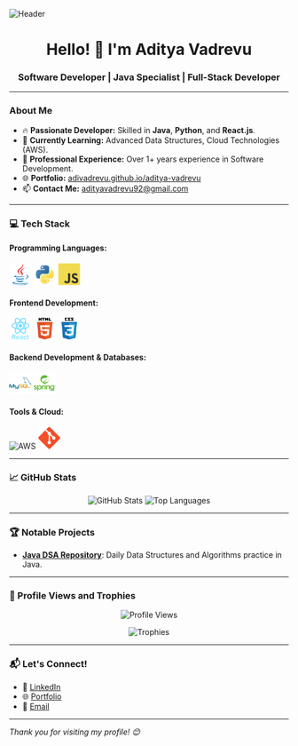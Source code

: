 ![Header](https://visme.co/blog/wp-content/uploads/powerpoint-animation-how-to-add-animation-to-powerpoint.gif)

<h1 align="center">Hello! 👋 I'm Aditya Vadrevu</h1>
<h3 align="center">Software Developer | Java Specialist | Full-Stack Developer</h3>

---

### About Me

- 🔥 **Passionate Developer:** Skilled in **Java**, **Python**, and **React.js**.
- 🌱 **Currently Learning:** Advanced Data Structures, Cloud Technologies (AWS).
- 💼 **Professional Experience:** Over 1+ years experience in Software Development.
- 🌐 **Portfolio:** [adivadrevu.github.io/aditya-vadrevu](https://adivadrevu.github.io/aditya-vadrevu/)
- 📫 **Contact Me:** [adityavadrevu92@gmail.com](mailto:adityavadrevu92@gmail.com)

---

### 💻 Tech Stack

#### Programming Languages:
<p>
    <img src="https://raw.githubusercontent.com/devicons/devicon/master/icons/java/java-original.svg" alt="Java" width="40" height="40"/> 
    <img src="https://raw.githubusercontent.com/devicons/devicon/master/icons/python/python-original.svg" alt="Python" width="40" height="40"/>
    <img src="https://raw.githubusercontent.com/devicons/devicon/master/icons/javascript/javascript-original.svg" alt="JavaScript" width="40" height="40"/> 
</p>

#### Frontend Development:
<p>
    <img src="https://raw.githubusercontent.com/devicons/devicon/master/icons/react/react-original-wordmark.svg" alt="React.js" width="40" height="40"/> 
    <img src="https://raw.githubusercontent.com/devicons/devicon/master/icons/html5/html5-original-wordmark.svg" alt="HTML5" width="40" height="40"/> 
    <img src="https://raw.githubusercontent.com/devicons/devicon/master/icons/css3/css3-original-wordmark.svg" alt="CSS3" width="40" height="40"/>
</p>

#### Backend Development & Databases:
<p>
    <img src="https://raw.githubusercontent.com/devicons/devicon/master/icons/mysql/mysql-original-wordmark.svg" alt="MySQL" width="40" height="40"/> 
    <img src="https://raw.githubusercontent.com/devicons/devicon/master/icons/spring/spring-original-wordmark.svg" alt="Spring Framework" width="40" height="40"/> 
</p>

#### Tools & Cloud:
<p>
    <img src="https://www.vectorlogo.zone/logos/amazon_aws/amazon_aws-icon.svg" alt="AWS" width="40" height="40"/> 
    <img src="https://raw.githubusercontent.com/devicons/devicon/master/icons/git/git-original.svg" alt="Git" width="40" height="40"/> 
</p>

---

### 📈 GitHub Stats

<div align="center">
    <img height="180em" src="https://github-readme-stats.vercel.app/api?username=adivadrevu&show_icons=true&theme=radical&exclude_repo=Jupyter-notebooks" alt="GitHub Stats"/>
    <img height="180em" src="https://github-readme-stats.vercel.app/api/top-langs/?username=adivadrevu&layout=compact&theme=radical&exclude_repo=Jupyter-notebooks" alt="Top Languages"/>
</div>

---

### 🏆 Notable Projects

- [**Java DSA Repository**](https://github.com/adivadrevu/Java-DSA): Daily Data Structures and Algorithms practice in Java.



---

### 🌟 Profile Views and Trophies

<p align="center">
    <img src="https://komarev.com/ghpvc/?username=adivadrevu&label=Profile%20views&color=brightgreen" alt="Profile Views"/>
</p>

<p align="center">
    <img src="https://github-profile-trophy.vercel.app/?username=adivadrevu&theme=onedark&no-frame=true&margin-w=15&row=1&column=6" alt="Trophies"/>
</p>

---

### 📬 Let's Connect!

- 💼 [LinkedIn](https://www.linkedin.com/in/adivadrevu)
- 🌐 [Portfolio](https://adivadrevu.github.io/aditya-vadrevu/)
- 📧 [Email](mailto:adityavadrevu92@gmail.com)

---

*Thank you for visiting my profile! 😊*
